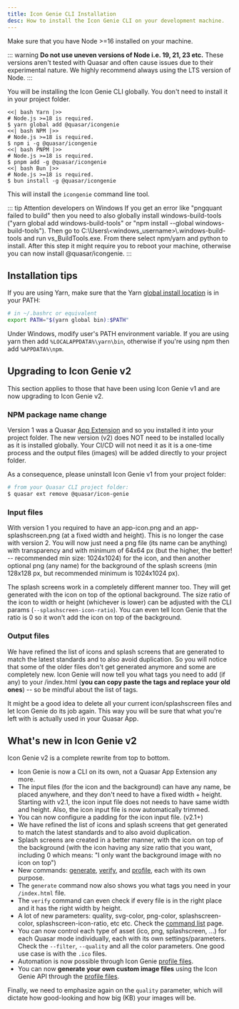 ```yaml
---
title: Icon Genie CLI Installation
desc: How to install the Icon Genie CLI on your development machine.
---
```


Make sure that you have Node >=16 installed on your machine.

::: warning
**Do not use uneven versions of Node i.e. 19, 21, 23 etc.** These versions aren't tested with Quasar and often cause issues due to their experimental nature. We highly recommend always using the LTS version of Node.
:::

You will be installing the Icon Genie CLI globally. You don't need to install it in your project folder.

```tabs
<<| bash Yarn |>>
# Node.js >=18 is required.
$ yarn global add @quasar/icongenie
<<| bash NPM |>>
# Node.js >=18 is required.
$ npm i -g @quasar/icongenie
<<| bash PNPM |>>
# Node.js >=18 is required.
$ pnpm add -g @quasar/icongenie
<<| bash Bun |>>
# Node.js >=18 is required.
$ bun install -g @quasar/icongenie
```

This will install the `icongenie` command line tool.

::: tip Attention developers on Windows
If you get an error like "pngquant failed to build" then you need to also globally install windows-build-tools ("yarn global add windows-build-tools" or "npm install --global windows-build-tools"). Then go to C:\Users\\<windows_username>\\.windows-build-tools and run vs_BuildTools.exe. From there select npm/yarn and python to install. After this step it might require you to reboot your machine, otherwise you can now install @quasar/icongenie.
:::

## Installation tips

If you are using Yarn, make sure that the Yarn [global install location](https://yarnpkg.com/lang/en/docs/cli/global/) is in your PATH:

```bash
# in ~/.bashrc or equivalent
export PATH="$(yarn global bin):$PATH"
```

Under Windows, modify user's PATH environment variable. If you are using yarn then add `%LOCALAPPDATA%\yarn\bin`, otherwise if you're using npm then add `%APPDATA%\npm`.

## Upgrading to Icon Genie v2

This section applies to those that have been using Icon Genie v1 and are now upgrading to Icon Genie v2.

### NPM package name change

Version 1 was a Quasar [App Extension](/app-extensions/introduction) and so you installed it into your project folder. The new version (v2) does NOT need to be installed locally as it is installed globally. Your CI/CD will not need it as it is a one-time process and the output files (images) will be added directly to your project folder.

As a consequence, please uninstall Icon Genie v1 from your project folder:

```bash
# from your Quasar CLI project folder:
$ quasar ext remove @quasar/icon-genie
```

### Input files

With version 1 you required to have an app-icon.png and an app-splashscreen.png (at a fixed width and height). This is no longer the case with version 2. You will now just need a png file (its name can be anything) with transparency and with minimum of 64x64 px (but the higher, the better! -- recommended min size: 1024x1024) for the icon, and then another optional png (any name) for the background of the splash screens (min 128x128 px, but recommended minimum is 1024x1024 px).

The splash screens work in a completely different manner too. They will get generated with the icon on top of the optional background. The size ratio of the icon to width or height (whichever is lower) can be adjusted with the CLI params (`--splashscreen-icon-ratio`). You can even tell Icon Genie that the ratio is 0 so it won't add the icon on top of the background.

### Output files

We have refined the list of icons and splash screens that are generated to match the latest standards and to also avoid duplication. So you will notice that some of the older files don't get generated anymore and some are completely new. Icon Genie will now tell you what tags you need to add (if any) to your /index.html (**you can copy paste the tags and replace your old ones**) -- so be mindful about the list of tags.

It might be a good idea to delete all your current icon/splashscreen files and let Icon Genie do its job again. This way you will be sure that what you're left with is actually used in your Quasar App.

## What's new in Icon Genie v2

Icon Genie v2 is a complete rewrite from top to bottom.

* Icon Genie is now a CLI on its own, not a Quasar App Extension any more.
* The input files (for the icon and the background) can have any name, be placed anywhere, and they don't need to have a fixed width + height. Starting with v2.1, the icon input file does not needs to have same width and height. Also, the icon input file is now automatically trimmed.
* You can now configure a padding for the icon input file. (v2.1+)
* We have refined the list of icons and splash screens that get generated to match the latest standards and to also avoid duplication.
* Splash screens are created in a better manner, with the icon on top of the background (with the icon having any size ratio that you want, including 0 which means: "I only want the background image with no icon on top")
* New commands: [generate](/icongenie/command-list#generate), [verify](/icongenie/command-list#verify), and [profile](/icongenie/command-list#profile), each with its own purpose.
* The `generate` command now also shows you what tags you need in your `/index.html` file.
* The `verify` command can even check if every file is in the right place and it has the right width by height.
* A lot of new parameters: quality, svg-color, png-color, splashscreen-color, splashscreen-icon-ratio, etc etc. Check the [command list](/icongenie/command-list) page.
* You can now control each type of asset (ico, png, splashscreen, ...) for each Quasar mode individually, each with its own settings/parameters. Check the `--filter`, `--quality` and all the color parameters. One good use case is with the `.ico` files.
* Automation is now possible through Icon Genie [profile files](/icongenie/profile-files).
* You can now **generate your own custom image files** using the Icon Genie API through the [profile files](/icongenie/profile-files).

Finally, we need to emphasize again on the `quality` parameter, which will dictate how good-looking and how big (KB) your images will be.
